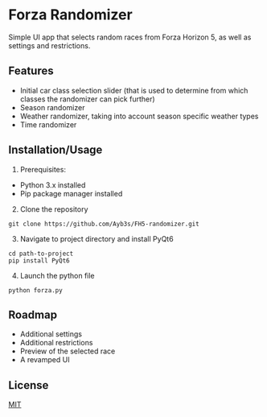 # Forza Randomizer
Simple UI app that selects random races from Forza Horizon 5, as well as settings and restrictions.

## Features
- Initial car class selection slider (that is used to determine from which classes the randomizer can pick further)
- Season randomizer
- Weather randomizer, taking into account season specific weather types
- Time randomizer

## Installation/Usage
1.  Prerequisites:
- Python 3.x installed
- Pip package manager installed
2. Clone the repository
```
git clone https://github.com/Ayb3s/FH5-randomizer.git
```
3. Navigate to project directory and install PyQt6
```
cd path-to-project
pip install PyQt6
```
4. Launch the python file
```
python forza.py
```

## Roadmap

- Additional settings
- Additional restrictions
- Preview of the selected race
- A revamped UI

## License
[MIT](https://choosealicense.com/licenses/mit/)

